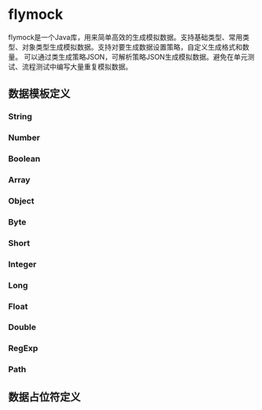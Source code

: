 # flymock
flymock是一个Java库，用来简单高效的生成模拟数据。支持基础类型、常用类型、对象类型生成模拟数据。支持对要生成数据设置策略，自定义生成格式和数量。
可以通过类生成策略JSON，可解析策略JSON生成模拟数据。避免在单元测试、流程测试中编写大量重复模拟数据。

## 数据模板定义

### String 

### Number

### Boolean

### Array

### Object

### Byte

### Short

### Integer

### Long

### Float

### Double

### RegExp

### Path

## 数据占位符定义
